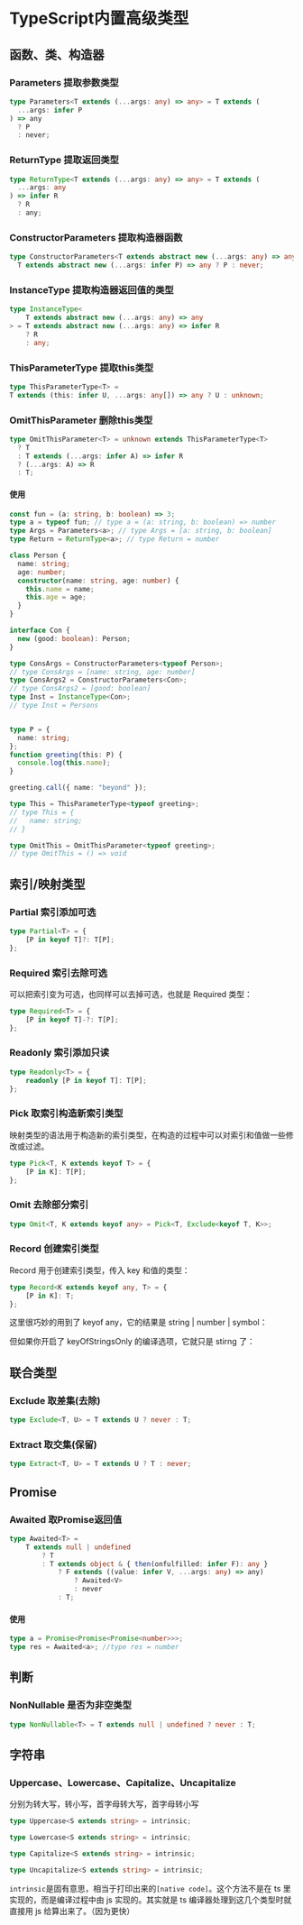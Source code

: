 # TypeScript内置高级类型

## 函数、类、构造器

### Parameters 提取参数类型

```ts
type Parameters<T extends (...args: any) => any> = T extends (
  ...args: infer P
) => any
  ? P
  : never;
```

### ReturnType 提取返回类型

```ts
type ReturnType<T extends (...args: any) => any> = T extends (
  ...args: any
) => infer R
  ? R
  : any;

```

### ConstructorParameters 提取构造器函数

```ts
type ConstructorParameters<T extends abstract new (...args: any) => any> =
  T extends abstract new (...args: infer P) => any ? P : never;
```

### InstanceType 提取构造器返回值的类型

```ts
type InstanceType<
    T extends abstract new (...args: any) => any
> = T extends abstract new (...args: any) => infer R 
    ? R 
    : any;
```

### ThisParameterType 提取this类型

```ts
type ThisParameterType<T> = 
T extends (this: infer U, ...args: any[]) => any ? U : unknown;
```

### OmitThisParameter 删除this类型

```ts
type OmitThisParameter<T> = unknown extends ThisParameterType<T>
  ? T
  : T extends (...args: infer A) => infer R
  ? (...args: A) => R
  : T;
```

#### 使用

```ts
const fun = (a: string, b: boolean) => 3;
type a = typeof fun; // type a = (a: string, b: boolean) => number
type Args = Parameters<a>; // type Args = [a: string, b: boolean]
type Return = ReturnType<a>; // type Return = number

class Person {
  name: string;
  age: number;
  constructor(name: string, age: number) {
    this.name = name;
    this.age = age;
  }
}

interface Con {
  new (good: boolean): Person;
}

type ConsArgs = ConstructorParameters<typeof Person>;
// type ConsArgs = [name: string, age: number]
type ConsArgs2 = ConstructorParameters<Con>;
// type ConsArgs2 = [good: boolean]
type Inst = InstanceType<Con>;
// type Inst = Persons


type P = {
  name: string;
};
function greeting(this: P) {
  console.log(this.name);
}

greeting.call({ name: "beyond" });

type This = ThisParameterType<typeof greeting>;
// type This = {
//   name: string;
// }

type OmitThis = OmitThisParameter<typeof greeting>;
// type OmitThis = () => void

```

## 索引/映射类型

### Partial 索引添加可选

```ts
type Partial<T> = {
    [P in keyof T]?: T[P];
};
```

### Required 索引去除可选

可以把索引变为可选，也同样可以去掉可选，也就是 Required 类型：

```ts
type Required<T> = {
    [P in keyof T]-?: T[P];
};
```

### Readonly 索引添加只读

```ts
type Readonly<T> = {
    readonly [P in keyof T]: T[P];
};
```

### Pick 取索引构造新索引类型

映射类型的语法用于构造新的索引类型，在构造的过程中可以对索引和值做一些修改或过滤。

```ts
type Pick<T, K extends keyof T> = {
    [P in K]: T[P];
};
```

### Omit 去除部分索引

```ts
type Omit<T, K extends keyof any> = Pick<T, Exclude<keyof T, K>>;
```

### Record 创建索引类型

Record 用于创建索引类型，传入 key 和值的类型：

```ts
type Record<K extends keyof any, T> = {
    [P in K]: T;
};
```

这里很巧妙的用到了 keyof any，它的结果是 string | number | symbol：

但如果你开启了 keyOfStringsOnly 的编译选项，它就只是 stirng 了：

## 联合类型

### Exclude 取差集(去除)

```ts
type Exclude<T, U> = T extends U ? never : T;
```

### Extract 取交集(保留)

```ts
type Extract<T, U> = T extends U ? T : never;
```

## Promise

### Awaited 取Promise返回值

```ts
type Awaited<T> =
    T extends null | undefined
        ? T
        : T extends object & { then(onfulfilled: infer F): any }
            ? F extends ((value: infer V, ...args: any) => any)
                ? Awaited<V>
                : never
            : T;
```

#### 使用

```ts
type a = Promise<Promise<Promise<number>>>;
type res = Awaited<a>; //type res = number
```

## 判断

### NonNullable 是否为非空类型

```ts
type NonNullable<T> = T extends null | undefined ? never : T;
```

## 字符串

### Uppercase、Lowercase、Capitalize、Uncapitalize

分别为转大写，转小写，首字母转大写，首字母转小写

```ts
type Uppercase<S extends string> = intrinsic;

type Lowercase<S extends string> = intrinsic;

type Capitalize<S extends string> = intrinsic;

type Uncapitalize<S extends string> = intrinsic;
```

`intrinsic`是固有意思，相当于打印出来的`[native code]`。这个方法不是在 ts 里实现的，而是编译过程中由 js 实现的。其实就是 ts 编译器处理到这几个类型时就直接用 js 给算出来了。（因为更快）
